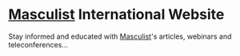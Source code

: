 # [Masculist](https://masculist.github.io "Masculist International Edition") International Website

Stay informed and educated with [Masculist](https://masculist.github.io "Masculist International")'s articles, webinars and teleconferences…
